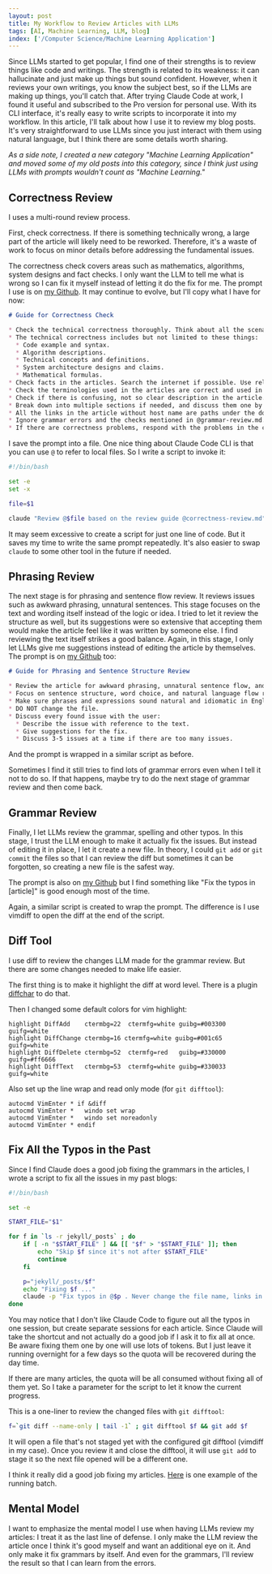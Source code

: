 ```yaml
---
layout: post
title: My Workflow to Review Articles with LLMs
tags: [AI, Machine Learning, LLM, blog]
index: ['/Computer Science/Machine Learning Application']
---
```


Since LLMs started to get popular, I find one of their strengths is to review things like code and writings. The strength is related to its weakness: it can hallucinate and just make up things but sound confident. However, when it reviews your own writings, you know the subject best, so if the LLMs are making up things, you'll catch that. After trying Claude Code at work, I found it useful and subscribed to the Pro version for personal use. With its CLI interface, it's really easy to write scripts to incorporate it into my workflow. In this article, I'll talk about how I use it to review my blog posts. It's very straightforward to use LLMs since you just interact with them using natural language, but I think there are some details worth sharing.

*As a side note, I created a new category "Machine Learning Application" and moved some of my old posts into this category, since I think just using LLMs with prompts wouldn't count as "Machine Learning."*

## Correctness Review

I uses a multi-round review process.

First, check correctness. If there is something technically wrong, a large part of the article will likely need to be reworked. Therefore, it's a waste of work to focus on minor details before addressing the fundamental issues.

The correctness check covers areas such as mathematics, algorithms, system designs and fact checks. I only want the LLM to tell me what is wrong so I can fix it myself instead of letting it do the fix for me. The prompt I use is on [my Github](https://github.com/wb14123/blog/blob/master/review/correctness-review.md). It may continue to evolve, but I'll copy what I have for now:

```markdown
# Guide for Correctness Check

* Check the technical correctness thoroughly. Think about all the scenarios.
* The technical correctness includes but not limited to these things:
  * Code example and syntax.
  * Algorithm descriptions.
  * Technical concepts and definitions.
  * System architecture designs and claims.
  * Mathematical formulas.
* Check facts in the articles. Search the internet if possible. Use reliable sources like reputable news organizations, official websites of the software mentioned and so on.
* Check the terminologies used in the articles are correct and used in a correct way.
* Check if there is confusing, not so clear description in the article.
* Break down into multiple sections if needed, and discuss them one by one with the user.
* All the links in the article without host name are paths under the domain `https://binwang.me`. You can fetch remote web pages if needed.
* Ignore grammar errors and the checks mentioned in @grammar-review.md.
* If there are correctness problems, respond with the problems in the chat instead of modifying the article files themselves.
```

I save the prompt into a file. One nice thing about Claude Code CLI is that you can use `@` to refer to local files. So I write a script to invoke it:

```bash
#!/bin/bash

set -e
set -x

file=$1

claude "Review @$file based on the review guide @correctness-review.md".
```

It may seem excessive to create a script for just one line of code. But it saves my time to write the same prompt repeatedly. It's also easier to swap `claude` to some other tool in the future if needed.

## Phrasing Review

The next stage is for phrasing and sentence flow review. It reviews issues such as awkward phrasing, unnatural sentences. This stage focuses on the text and wording itself instead of the logic or idea. I tried to let it review the structure as well, but its suggestions were so extensive that accepting them would make the article feel like it was written by someone else. I find reviewing the text itself strikes a good balance. Again, in this stage, I only let LLMs give me suggestions instead of editing the article by themselves. The prompt is on [my Github](https://github.com/wb14123/blog/blob/master/review/phrasing-review.md) too:

```markdown
# Guide for Phrasing and Sentence Structure Review

* Review the article for awkward phrasing, unnatural sentence flow, and syntax that sounds weird or unsmooth to native speakers.
* Focus on sentence structure, word choice, and natural language flow rather than grammar rules (checked in @grammar-review.md) or technical correctness (checked in @correctness-review.md).
* Make sure phrases and expressions sound natural and idiomatic in English.
* DO NOT change the file.
* Discuss every found issue with the user:
  * Describe the issue with reference to the text.
  * Give suggestions for the fix.
  * Discuss 3-5 issues at a time if there are too many issues.
```

And the prompt is wrapped in a similar script as before.

Sometimes I find it still tries to find lots of grammar errors even when I tell it not to do so. If that happens, maybe try to do the next stage of grammar review and then come back.

## Grammar Review

Finally, I let LLMs review the grammar, spelling and other typos. In this stage, I trust the LLM enough to make it actually fix the issues. But instead of editing it in place, I let it create a new file. In theory, I could `git add` or `git commit` the files so that I can review the diff but sometimes it can be forgotten, so creating a new file is the safest way.


The prompt is also on [my Github](https://github.com/wb14123/blog/blob/master/review/grammar-review.md) but I find something like "Fix the typos in [article]" is good enough most of the time.

Again, a similar script is created to wrap the prompt. The difference is I use vimdiff to open the diff at the end of the script.

## Diff Tool

I use diff to review the changes LLM made for the grammar review. But there are some changes needed to make life easier.

The first thing is to make it highlight the diff at word level. There is a plugin [diffchar](https://github.com/rickhowe/diffchar.vim) to do that.

Then I changed some default colors for vim highlight:

```
highlight DiffAdd    ctermbg=22  ctermfg=white guibg=#003300 guifg=white
highlight DiffChange ctermbg=16 ctermfg=white guibg=#001c65 guifg=white
highlight DiffDelete ctermbg=52  ctermfg=red   guibg=#330000 guifg=#ff6666
highlight DiffText   ctermbg=53  ctermfg=white guibg=#330033 guifg=white
```

Also set up the line wrap and read only mode (for `git difftool`):

```
autocmd VimEnter * if &diff
autocmd VimEnter *   windo set wrap
autocmd VimEnter *   windo set noreadonly
autocmd VimEnter * endif
```

## Fix All the Typos in the Past

Since I find Claude does a good job fixing the grammars in the articles, I wrote a script to fix all the issues in my past blogs:

```bash
#!/bin/bash

set -e

START_FILE="$1"

for f in `ls -r jekyll/_posts` ; do
	if [ -n "$START_FILE" ] && [[ "$f" > "$START_FILE" ]]; then
		echo "Skip $f since it's not after $START_FILE"
		continue
	fi

	p="jekyll/_posts/$f"
	echo "Fixing $f ..."
	claude -p "Fix typos in @$p . Never change the file name, links in the article. Skip and exit if it's not an English article."
done
```

You may notice that I don't like Claude Code to figure out all the typos in one session, but create separate sessions for each article. Since Claude will take the shortcut and not actually do a good job if I ask it to fix all at once. Be aware fixing them one by one will use lots of tokens. But I just leave it running overnight for a few days so the quota will be recovered during the day time.

If there are many articles, the quota will be all consumed without fixing all of them yet. So I take a parameter for the script to let it know the current progress.

This is a one-liner to review the changed files with `git difftool`:

```bash
f=`git diff --name-only | tail -1` ; git difftool $f && git add $f
```

It will open a file that's not staged yet with the configured git difftool (vimdiff in my case). Once you review it and close the difftool, it will use `git add` to stage it so the next file opened will be a different one.

I think it really did a good job fixing my articles. [Here](https://github.com/wb14123/blog/commit/05af92e6efb310f5600d6704bb8be87ea9d0d893) is one example of the running batch.

## Mental Model

I want to emphasize the mental model I use when having LLMs review my articles: I treat it as the last line of defense. I only make the LLM review the article once I think it's good myself and want an additional eye on it. And only make it fix grammars by itself. And even for the grammars, I'll review the result so that I can learn from the errors.
